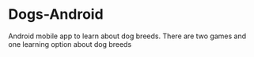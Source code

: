 # Dogs-Android
Android mobile app to learn about dog breeds. There are two games and one learning option about dog breeds
